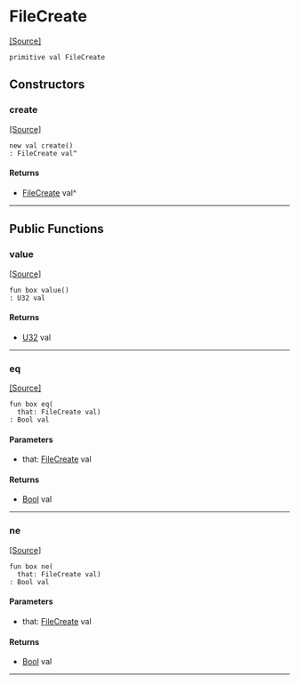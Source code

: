 # FileCreate
<span class="source-link">[[Source]](src/files/file_caps.md#L-0-3)</span>
```pony
primitive val FileCreate
```

## Constructors

### create
<span class="source-link">[[Source]](src/files/file_caps.md#L-0-3)</span>


```pony
new val create()
: FileCreate val^
```

#### Returns

* [FileCreate](files-FileCreate.md) val^

---

## Public Functions

### value
<span class="source-link">[[Source]](src/files/file_caps.md#L-0-4)</span>


```pony
fun box value()
: U32 val
```

#### Returns

* [U32](builtin-U32.md) val

---

### eq
<span class="source-link">[[Source]](src/files/file_caps.md#L-0-4)</span>


```pony
fun box eq(
  that: FileCreate val)
: Bool val
```
#### Parameters

*   that: [FileCreate](files-FileCreate.md) val

#### Returns

* [Bool](builtin-Bool.md) val

---

### ne
<span class="source-link">[[Source]](src/files/file_caps.md#L-0-4)</span>


```pony
fun box ne(
  that: FileCreate val)
: Bool val
```
#### Parameters

*   that: [FileCreate](files-FileCreate.md) val

#### Returns

* [Bool](builtin-Bool.md) val

---

